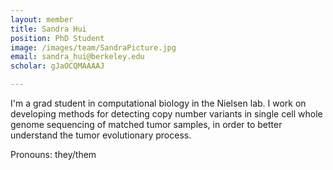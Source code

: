 ```yaml
---
layout: member
title: Sandra Hui
position: PhD Student
image: /images/team/SandraPicture.jpg
email: sandra_hui@berkeley.edu
scholar: gJaOCQMAAAAJ

---
```


I'm a grad student in computational biology in the Nielsen lab. I work on developing methods for detecting copy number variants in single cell whole genome sequencing of matched tumor samples, in order to better understand the tumor evolutionary process.

Pronouns: they/them
